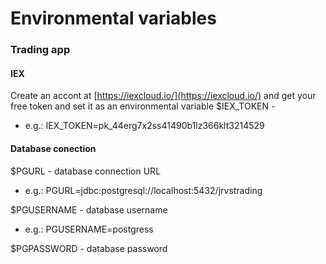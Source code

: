 


# Environmental variables 
### Trading app
#### IEX 
Create an accont at [https://iexcloud.io/](https://iexcloud.io/) and get your free token and set it as an environmental variable
$IEX_TOKEN  - 
 - e.g.: IEX_TOKEN=pk_44erg7x2ss41490b1lz366klt3214529
#### Database conection
$PGURL - database connection URL
 - e.g.: PGURL=jdbc:postgresql://localhost:5432/jrvstrading
 
$PGUSERNAME - database username
- e.g.: PGUSERNAME=postgress

$PGPASSWORD  - database password

<!--stackedit_data:
eyJoaXN0b3J5IjpbMTc2MjUyMTk1MSwyOTE0NDk1ODQsMjA0MD
I5NzYyMl19
-->